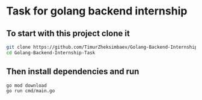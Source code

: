 # Task for golang backend internship
## To start with this project clone it
```sh
git clone https://github.com/TimurZheksimbaev/Golang-Backend-Internship-Task.git
cd Golang-Backend-Internship-Task
```

## Then install dependencies and run
```sh
go mod download
go run cmd/main.go
```
